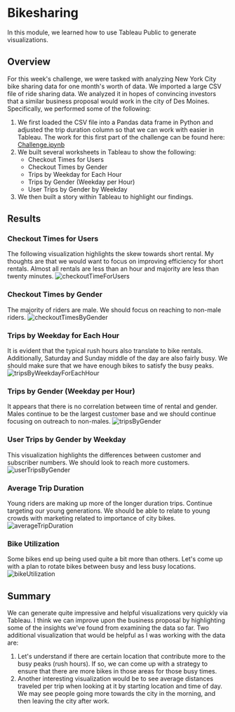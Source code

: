 # Bikesharing
In this module, we learned how to use Tableau Public to generate visualizations.

## Overview
For this week's challenge, we were tasked with analyzing New York City bike sharing data for one month's worth of data. We imported a large CSV file of ride sharing data. We analyzed it in hopes of convincing investors that a similar business proposal would work in the city of Des Moines. Specifically, we performed some of the following:

1. We first loaded the CSV file into a Pandas data frame in Python and adjusted the trip duration column so that we can work with easier in Tableau. The work for this first part of the challenge can be found here: [Challenge.ipynb](NYC_Citibike_Challenge.ipynb)
2. We built several worksheets in Tableau to show the following:
    - Checkout Times for Users
    - Checkout Times by Gender
    - Trips by Weekday for Each Hour
    - Trips by Gender (Weekday per Hour)
    - User Trips by Gender by Weekday
3. We then built a story within Tableau to highlight our findings.

## Results
### Checkout Times for Users
The following visualization highlights the skew towards short rental. My thoughts are that we would want to focus on improving efficiency for short rentals. Almost all rentals are less than an hour and majority are less than twenty minutes.
![checkoutTimeForUsers](checkoutTimeForUsers.png)

### Checkout Times by Gender
The majority of riders are male. We should focus on reaching to non-male riders.
![checkoutTimesByGender](checkoutTimesByGender.png)

### Trips by Weekday for Each Hour
It is evident that the typical rush hours also translate to bike rentals. Additionally, Saturday and Sunday middle of the day are also fairly busy. We should make sure that we have enough bikes to satisfy the busy peaks.
![tripsByWeekdayForEachHour](tripsByWeekdayForEachHour.png)

### Trips by Gender (Weekday per Hour)
It appears that there is no correlation between time of rental and gender. Males continue to be the largest customer base and we should continue focusing on outreach to non-males.
![tripsByGender](tripsByGender.png)

### User Trips by Gender by Weekday
This visualization highlights the differences between customer and subscriber numbers. We should look to reach more customers.
![userTripsByGender](userTripsByGender.png)

### Average Trip Duration
Young riders are making up more of the longer duration trips. Continue targeting our young generations. We should be able to relate to young crowds with marketing related to importance of city bikes.
![averageTripDuration](averageTripDuration.png)

### Bike Utilization
Some bikes end up being used quite a bit more than others. Let's come up with a plan to rotate bikes between busy and less busy locations.
![bikeUtilization](bikeUtilization.png)

## Summary
We can generate quite impressive and helpful visualizations very quickly via Tableau. I think we can improve upon the business proposal by highlighting some of the insights we've found from examining the data so far. Two additional visualization that would be helpful as I was working with the data are:
1. Let's understand if there are certain location that contribute more to the busy peaks (rush hours). If so, we can come up with a strategy to ensure that there are more bikes in those areas for those busy times.
2. Another interesting visualization would be to see average distances traveled per trip when looking at it by starting location and time of day. We may see people going more towards the city in the morning, and then leaving the city after work.
